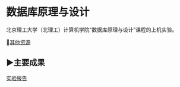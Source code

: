 # 数据库原理与设计

北京理工大学（北理工）计算机学院“数据库原理与设计”课程的上机实验。

🔗[其他资源](https://github.com/wyt8/bit-cs)

## ▶️主要成果

[实验报告](./数据库上机实验报告.docx)

